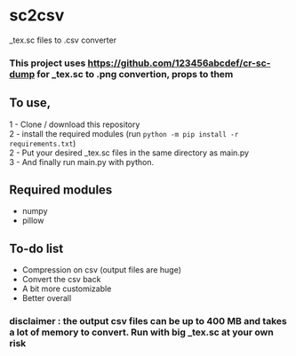 # sc2csv
\_tex.sc files to .csv converter

### This project uses https://github.com/123456abcdef/cr-sc-dump for \_tex.sc to .png convertion, props to them

## To use, 
1 - Clone / download this repository<br>
2 - install the required modules (run `python -m pip install -r requirements.txt`)<br>
2 - Put your desired \_tex.sc files in the same directory as main.py<br>
3 - And finally run main.py with python.<br>

## Required modules
- numpy
- pillow

## To-do list
- Compression on csv (output files are huge)
- Convert the csv back
- A bit more customizable
- Better overall

### disclaimer : the output csv files can be up to 400 MB and takes a lot of memory to convert. Run with big \_tex.sc at your own risk
